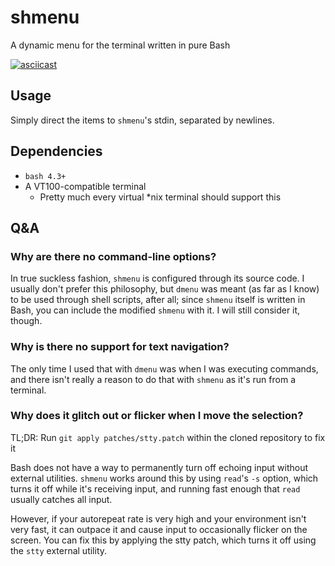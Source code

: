 # shmenu

A dynamic menu for the terminal written in pure Bash

[![asciicast](https://asciinema.org/a/280112.svg)](https://asciinema.org/a/280112)

## Usage

Simply direct the items to `shmenu`'s stdin, separated by newlines.

## Dependencies

- `bash 4.3+`
- A VT100-compatible terminal
	- Pretty much every virtual \*nix terminal should support this

## Q&A

### Why are there no command-line options?

In true suckless fashion, `shmenu` is configured through its source code. I usually don't prefer this philosophy, but `dmenu` was meant (as far as I know) to be used through shell scripts, after all; since `shmenu` itself is written in Bash, you can include the modified `shmenu` with it. I will still consider it, though.

### Why is there no support for text navigation?

The only time I used that with `dmenu` was when I was executing commands, and there isn't really a reason to do that with `shmenu` as it's run from a terminal.

### Why does it glitch out or flicker when I move the selection?

TL;DR: Run `git apply patches/stty.patch` within the cloned repository to fix it

Bash does not have a way to permanently turn off echoing input without external utilities. `shmenu` works around this by using `read`'s `-s` option, which turns it off while it's receiving input, and running fast enough that `read` usually catches all input.

However, if your autorepeat rate is very high and your environment isn't very fast, it can outpace it and cause input to occasionally flicker on the screen. You can fix this by applying the stty patch, which turns it off using the `stty` external utility.
